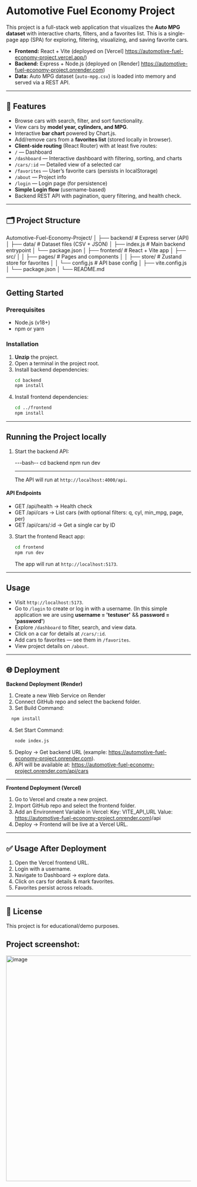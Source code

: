 # Automotive Fuel Economy Project

This project is a full-stack web application that visualizes the **Auto MPG dataset** with interactive charts, filters, and a favorites list. This is a  single-page app (SPA) for exploring, filtering, visualizing, and saving favorite cars.

- **Frontend:** React + Vite (deployed on [Vercel] https://automotive-fuel-economy-project.vercel.app/)  
- **Backend:** Express + Node.js (deployed on [Render] https://automotive-fuel-economy-project.onrender.com)  
- **Data:** Auto MPG dataset (`auto-mpg.csv`) is loaded into memory and served via a REST API.  

---

## 🚀 Features
- Browse cars with search, filter, and sort functionality.  
- View cars by **model year, cylinders, and MPG**.  
- Interactive **bar chart** powered by Chart.js.  
- Add/remove cars from a **favorites list** (stored locally in browser).
-  **Client-side routing** (React Router) with at least five routes:
  - `/` — Dashboard
  - `/dashboard` — Interactive dashboard with filtering, sorting, and charts
  - `/cars/:id` — Detailed view of a selected car
  - `/favorites` — User’s favorite cars (persists in localStorage)
  - `/about` — Project info
  - `/login` — Login page (for persistence)
- **Simple Login flow** (username-based)
- Backend REST API with pagination, query filtering, and health check.  

---

## 🗂 Project Structure
Automotive-Fuel-Economy-Project/
│
├── backend/ # Express server (API)
│ ├── data/ # Dataset files (CSV + JSON)
│ ├── index.js # Main backend entrypoint
│ └── package.json
│
├── frontend/ # React + Vite app
│ ├── src/
│ │ ├── pages/ # Pages and components
│ │ ├── store/ # Zustand store for favorites
│ │ └── config.js # API base config
│ ├── vite.config.js
│ └── package.json
│
└── README.md

---

## Getting Started

### Prerequisites

- Node.js (v18+)
- npm or yarn

### Installation

1. **Unzip** the project.
2. Open a terminal in the project root.
3. Install backend dependencies:
   ```bash
   cd backend
   npm install
   ```
4. Install frontend dependencies:
   ```bash
   cd ../frontend
   npm install
   ```

---

## Running the Project locally

1. Start the backend API:

   ---bash--
   cd backend
   npm run dev

   ***

   The API will run at `http://localhost:4000/api`.

  #### API Endpoints
  - GET /api/health → Health check
  - GET /api/cars → List cars (with optional filters: q, cyl, min_mpg, page, per)
  - GET /api/cars/:id → Get a single car by ID
     

3. Start the frontend React app:

   ```bash
   cd frontend
   npm run dev
   ```

   The app will run at `http://localhost:5173`.

---

## Usage

- Visit `http://localhost:5173`.
- Go to `/login` to create or log in with a username. (In this simple application we are using **username = 'testuser'** && **password = 'password'**)
- Explore `/dashboard` to filter, search, and view data.
- Click on a car for details at `/cars/:id`.
- Add cars to favorites — see them in `/favorites`.
- View project details on `/about`.

---

## 🌐 Deployment
**Backend Deployment (Render)**
1. Create a new Web Service on Render
2. Connect GitHub repo and select the backend folder.
3. Set Build Command:
 ```bash
   npm install
   ```
4. Set Start Command:
   ```bash
   node index.js
   ```
5. Deploy → Get backend URL (example:  https://automotive-fuel-economy-project.onrender.com).
6. API will be available at:
   https://automotive-fuel-economy-project.onrender.com/api/cars

---
**Frontend Deployment (Vercel)**
1. Go to Vercel and create a new project.
2. Import GitHub repo and select the frontend folder.
3. Add an Environment Variable in Vercel:
    Key: VITE_API_URL
    Value: https://automotive-fuel-economy-project.onrender.com)\/api
4. Deploy → Frontend will be live at a Vercel URL.

---
## ✅ Usage After Deployment
1.	Open the Vercel frontend URL.
2.	Login with a username.
3.	Navigate to Dashboard → explore data.
4.	Click on cars for details & mark favorites.
5.	Favorites persist across reloads.
---
## 📜 License
This project is for educational/demo purposes.

## Project screenshot:
<img width="630" height="613" alt="image" src="https://github.com/user-attachments/assets/4f37ed29-ed22-4504-b77c-159117cc8f38" />




